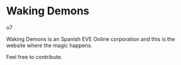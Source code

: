 # Waking Demons

o7

Waking Demons is an Spanish EVE Online corporation and this is the website where the magic happens.

Feel free to contribute.
